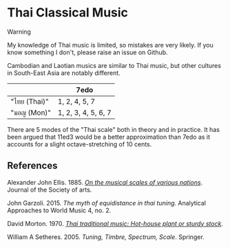 # Thai Classical Music

> [!warning]
> My knowledge of Thai music is limited, so mistakes are very likely. If you know something I don't, please raise an issue on Github.

Cambodian and Laotian musics are similar to Thai music, but other cultures in South-East Asia are notably different.

|              | 7edo |
|--------------|------|
| "ไทย (Thai)" | 1, 2, 4, 5, 7 |
| "มอญ (Mon)"  | 1, 2, 3, 4, 5, 6, 7 |

There are 5 modes of the "Thai scale" both in theory and in practice.
It has been argued that 11ed3 would be a better approximation than 7edo as it accounts for a slight octave-stretching of 10 cents.

## References

Alexander John Ellis. 1885. *[On the musical scales of various nations](https://books.google.com/books/about/On_the_Musical_Scales_of_Various_Nations.html?id=sNtDAAAAYAAJ)*. Journal of the Society of arts.

John Garzoli. 2015. *The myth of equidistance in thai tuning*. Analytical Approaches to World Music 4, no. 2.

David Morton. 1970. *[Thai traditional music: Hot-house plant or sturdy stock](https://web.archive.org/web/20240527213159/https://thesiamsociety.org/wp-content/uploads/1970/03/JSS_058_2b_Morton_ThaiTraditionalMusic.pdf)*.

William A Setheres. 2005. *Tuning, Timbre, Spectrum, Scale*. Springer.